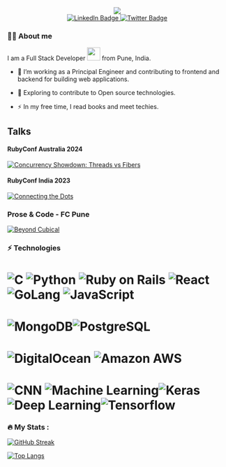 
<div id="header" align="center">
  <img src="https://media.giphy.com/media/vzO0Vc8b2VBLi/giphy.gif"/>
<dr/>
<div id="badges">
  <a href="https://www.linkedin.com/in/vishwajeetsingh-desurkar/">
    <img src="https://img.shields.io/badge/LinkedIn-blue?style=for-the-badge&logo=linkedin&logoColor=white" alt="LinkedIn Badge"/>
  </a>
  <a href="https://twitter.com/VishwaDesurkar">
    <img src="https://img.shields.io/badge/Twitter-blue?style=for-the-badge&logo=twitter&logoColor=white" alt="Twitter Badge"/>
  </a>
</div>
 <img src="https://komarev.com/ghpvc/?username=your-github-username&style=flat-square&color=blue" alt=""/>
<br/>
</div>

### :man_technologist: About me

I am a Full Stack Developer <img src="https://media.giphy.com/media/WUlplcMpOCEmTGBtBW/giphy.gif" width="30"> from Pune, India.

- :telescope: I’m working as a Principal Engineer and contributing to frontend and backend for building web applications.

- :seedling: Exploring to contribute to Open source technologies.

- :zap: In my free time, I read books and meet techies.

## Talks

  #### RubyConf Australia 2024 
   [![Concurrency Showdown: Threads vs Fibers](https://img.youtube.com/vi/kU22NJq1sS0/0.jpg)](https://www.youtube.com/watch?v=kU22NJq1sS0)
   
  #### RubyConf India 2023
  [![Connecting the Dots](https://img.youtube.com/vi/YhkEQ9pP-W0/0.jpg)](https://www.youtube.com/watch?v=YhkEQ9pP-W0)

  ### Prose & Code - FC Pune
  [![Beyond Cubical](http://i.ytimg.com/vi/nnF_fbvtM0w/hqdefault.jpg)](https://www.youtube.com/watch?v=nnF_fbvtM0w)

### ⚡ Technologies

 # ![C](https://img.shields.io/badge/C-C%20Programming-brown) ![Python](https://img.shields.io/badge/-Python-black?style=flat-square&logo=Python) ![Ruby on Rails](https://img.shields.io/badge/ROR-Ruby%20on%20Rails-red) ![React](https://img.shields.io/badge/-React-black?style=flat-square&logo=react) ![GoLang](https://img.shields.io/badge/Go-Go%20Programming-blue) ![JavaScript](https://img.shields.io/badge/-JavaScript-black?style=flat-square&logo=javascript)

 # ![MongoDB](https://img.shields.io/badge/-MongoDB-black?style=flat-square&logo=mongodb)![PostgreSQL](https://img.shields.io/badge/-PostgreSQL-336791?style=flat-square&logo=postgresql)
 # ![DigitalOcean](https://img.shields.io/badge/-Digital%20Ocean-darkblue?style=flat-square&logo=digitalocean) ![Amazon AWS](https://img.shields.io/badge/Amazon%20AWS-232F3E?style=flat-square&logo=amazon-aws)
# ![CNN](https://img.shields.io/badge/CNN-Convolutional%20Neural%20Network%20-lightgrey) ![Machine Learning](https://img.shields.io/badge/ML-Machine%20Learning-indigo)![Keras](https://img.shields.io/badge/-Keras-red)![Deep Learning](https://img.shields.io/badge/DL-Deep%20Learning-yellowgreen)![Tensorflow](https://img.shields.io/badge/tf-Tensorflow-orange)


### :fire: My Stats :

[![GitHub Streak](https://github-readme-streak-stats.herokuapp.com?user=selectus2&theme=dark)](https://git.io/streak-stats)

[![Top Langs](https://github-readme-stats.vercel.app/api/top-langs/?username=selectus2&layout=compact&theme=vision-friendly-dark)](https://github.com/selectus2/github-readme-stats)
